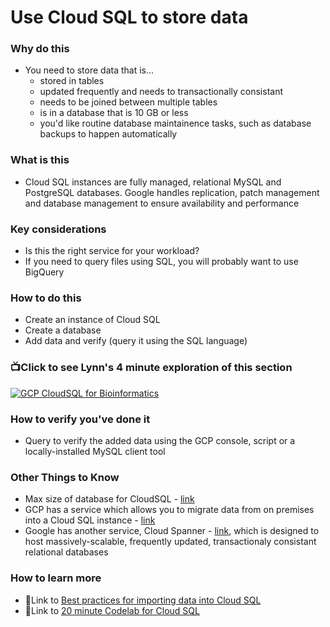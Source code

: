 
# Use Cloud SQL to store data

### Why do this
 - You need to store data that is...
    - stored in tables
    - updated frequently and needs to transactionally consistant 
    - needs to be joined between multiple tables
    - is in a database that is 10 GB or less
    - you'd like routine database maintainence tasks, such as database backups to happen automatically

### What is this
 - Cloud SQL instances are fully managed, relational MySQL and PostgreSQL databases. Google handles replication, patch management and database management to ensure availability and performance

### Key considerations
 - Is this the right service for your workload?
 - If you need to query files using SQL, you will probably want to use BigQuery

### How to do this
 - Create an instance of Cloud SQL
 - Create a database
 - Add data and verify (query it using the SQL language)

### 📺Click to see Lynn's 4 minute exploration of this section  
[![GCP CloudSQL for Bioinformatics](http://img.youtube.com/vi/ceqG90ZFstc/0.jpg)](http://www.youtube.com/watch?v=ceqG90ZFstc "GCP CloudSQL for Bioinformatics")

### How to verify you've done it
 - Query to verify the added data using the GCP console, script or a locally-installed MySQL client tool

### Other Things to Know
 - Max size of database for CloudSQL - [link](https://cloud.google.com/sql/docs/quotas)
 - GCP has a service which allows you to migrate data from on premises into a Cloud SQL instance - [link](https://cloud.google.com/sql/docs/mysql/migrate-data)
 - Google has another service, Cloud Spanner - [link](https://cloud.google.com/spanner/), which is designed to host massively-scalable, frequently updated, transactionaly consistant relational databases

### How to learn more
 - 📘Link to [Best practices for importing data into Cloud SQL](https://cloud.google.com/sql/docs/mysql/import-export/)
 - 📘Link to [20 minute Codelab for Cloud SQL](https://codelabs.developers.google.com/codelabs/cloud-create-cloud-sql-db/index.html)
